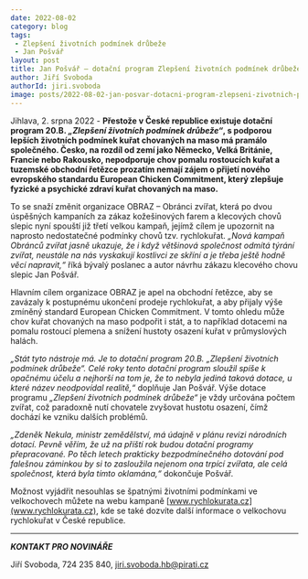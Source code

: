 ```yaml
---
date: 2022-08-02
category: blog
tags:
 - Zlepšení životních podmínek drůbeže
 - Jan Pošvář
layout: post
title: Jan Pošvář – dotační program Zlepšení životních podmínek drůbeže nefunguje
author: Jiří Svoboda
authorId: jiri.svoboda
image: posts/2022-08-02-jan-posvar-dotacni-program-zlepseni-zivotnich-podminek-drubeze-nefunguje.jpg
---
```


Jihlava, 2. srpna 2022 - **Přestože v České republice existuje dotační program 20.B. *„Zlepšení životních podmínek drůbeže“*, s podporou lepších životních podmínek kuřat chovaných na maso má pramálo společného. Česko, na rozdíl od zemí jako Německo, Velká Británie, Francie nebo Rakousko, nepodporuje chov pomalu rostoucích kuřat a tuzemské obchodní řetězce prozatím nemají zájem o přijetí nového evropského standardu European Chicken Commitment, který zlepšuje fyzické a psychické zdraví kuřat chovaných na maso.**

To se snaží změnit organizace OBRAZ – Obránci zvířat, která po dvou úspěšných kampaních za zákaz kožešinových farem a klecových chovů slepic nyní spouští již třetí velkou kampaň, jejímž cílem je upozornit na naprosto nedostatečné podmínky chovů tzv. rychlokuřat. *„Nová kampaň Obránců zvířat jasně ukazuje, že i když většinová společnost odmítá týrání zvířat, neustále na nás vyskakují kostlivci ze skříní a je třeba ještě hodně věcí napravit,“* říká bývalý poslanec a autor návrhu zákazu klecového chovu slepic Jan Pošvář.

Hlavním cílem organizace OBRAZ je apel na obchodní řetězce, aby se zavázaly k postupnému ukončení prodeje rychlokuřat, a aby přijaly výše zmíněný standard European Chicken Commitment. V tomto ohledu může chov kuřat chovaných na maso podpořit i stát, a to například dotacemi na pomalu rostoucí plemena a snížení hustoty osazení kuřat v průmyslových halách.

*„Stát tyto nástroje má. Je to dotační program 20.B. „Zlepšení životních podmínek drůbeže“. Celé roky tento dotační program sloužil spíše k opačnému účelu a nejhorší na tom je, že to nebyla jediná taková dotace, u které název neodpovídal realitě,“* doplňuje Jan Pošvář. Výše dotace programu *„Zlepšení životních podmínek drůbeže“* je vždy určována počtem zvířat, což paradoxně nutí chovatele zvyšovat hustotu osazení, čímž dochází ke vzniku dalších problémů.

*„Zdeněk Nekula, ministr zemědělství, má údajně v plánu revizi národních dotací. Pevně věřím, že už na příští rok budou dotační programy přepracované. Po těch letech prakticky bezpodmínečného dotování pod falešnou záminkou by si to zasloužila nejenom ona trpící zvířata, ale celá společnost, která byla tímto oklamána,“* dokončuje Pošvář.

Možnost vyjádřit nesouhlas se špatnými životními podmínkami ve velkochovech můžete na webu kampaně [www.rychlokurata.cz](www.rychlokurata.cz), kde se také dozvíte další informace o velkochovu rychlokuřat v České republice.

---

***KONTAKT PRO NOVINÁŘE*** 

Jiří Svoboda, 724 235 840, <jiri.svoboda.hb@pirati.cz>
